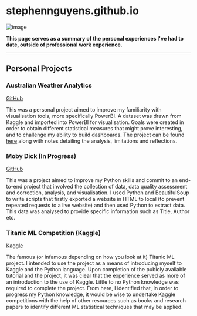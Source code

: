 # stephennguyens.github.io
![image](https://github.com/equanimittyy/stephennguyens.github.io/assets/104692345/6b1d74b1-878c-420f-bc26-8cf36b8d4e67)

**This page serves as a summary of the personal experiences I've had to date, outside of professional work experience.**

---
## Personal Projects
### Australian Weather Analytics
[GitHub](https://github.com/equanimittyy/weatherau)

This was a personal project aimed to improve my familiarity with visualisation tools, more specifically PowerBI. A dataset was drawn from Kaggle and imported into PowerBI for visualisation. Goals were created in order to obtain different statistical measures that might prove interesting, and to challenge my ability to build dashboards. The project can be found [here](https://github.com/equanimittyy/weatherau) along with notes detailing the analysis, limitations and reflections.

### Moby Dick (In Progress)
[GitHub](https://github.com/equanimittyy/mobydick)

This was a project aimed to improve my Python skills and commit to an end-to-end project that involved the collection of data, data quality assessment and correction, analysis, and visualisation. I used Python and BeautifulSoup to write scripts that firstly exported a website in HTML to local (to prevent repeated requests to a live website) and then used Python to extract data. This data was analysed to provide specific information such as Title, Author etc.

### Titanic ML Competition (Kaggle)
[Kaggle](https://www.kaggle.com/code/stephennguyens/titanic-ml-competition-sn)

The famous (or infamous depending on how you look at it) Titanic ML project. I intended to use the project as a means of introducing myself to Kaggle and the Python language. Upon completion of the pubicly available tutorial and the project, it was clear that the experience served as more of an introduction to the use of Kaggle. Little to no Python knowledge was required to complete the project. From here, I identified that, in order to progress my Python knowledge, it would be wise to undertake Kaggle competitions with the help of other resources such as books and research papers to identify different ML statistical techniques that may be applied.
